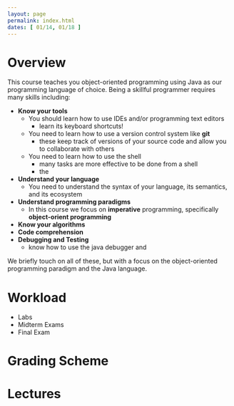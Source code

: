 ```yaml
---
layout: page
permalink: index.html
dates: [ 01/14, 01/18 ]
---
```


# Overview

This course teaches you object-oriented programming using Java as our programming language of choice. Being a skillful programmer requires many skills including:

* **Know your tools**
  * You should learn how to use IDEs and/or programming text editors
	  * learn its keyboard shortcuts!
  * You need to learn how to use a version control system like **git**
	  * these keep track of versions of your source code and allow you to collaborate with others
  * You need to learn how to use the shell
	* many tasks are more effective to be done from a shell
	* the
* **Understand your language**
  * You need to understand the syntax of your language, its semantics, and its ecosystem
* **Understand programming paradigms**
  * In this course we focus on **imperative** programming, specifically **object-orient programming**
* **Know your algorithms**
* **Code comprehension**
* **Debugging and Testing**
  * know how to use the java debugger and


We briefly touch on all of these, but with a focus on the object-oriented programming paradigm and the Java language.

# Workload

* Labs
* Midterm Exams
* Final Exam

# Grading Scheme

# Lectures

